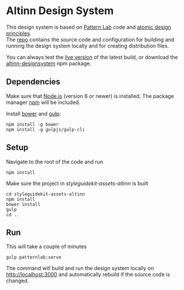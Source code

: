 # Altinn Design System

This design system is based on [Pattern Lab](https://github.com/pattern-lab/edition-node-gulp/blob/master/README.md) code and [atomic design principles](http://bradfrost.com/blog/post/atomic-web-design/).  
The [repo](https://github.com/Altinn/DesignSystem) contains the source code and configuration for building and running the design system locally and for creating distribution files.  

You can always test the [live version](https://altinn.github.io/DesignSystem) of the latest build, or download the [altinn-designsystem](https://www.npmjs.com/package/altinn-designsystem) npm package.


## Dependencies

Make sure that [Node.js](https://nodejs.org) (version 6 or newer) is installed. The package manager [npm](https://www.npmjs.com/) will be included.

Install [bower](https://bower.io/) and [gulp](http://gulpjs.com/):

    npm install -g bower
    npm install -g gulpjs/gulp-cli


## Setup

Navigate to the root of the code and run

    npm install

Make sure the project in _styleguidekit-assets-altinn_ is built

    cd styleguidekit-assets-altinn
    npm install
    bower install
    gulp
    cd ..


## Run

This will take a couple of minutes

    gulp patternlab:serve

The command will build and run the design system locally on <http://localhost:3000> and automatically rebuild if the source code is changed.
